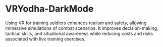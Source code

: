 # VRYodha-DarkMode
Using VR for training soldiers enhances realism and safety, allowing immersive simulations of combat scenarios. It improves decision-making, tactical skills, and situational awareness while reducing costs and risks associated with live training exercises.
